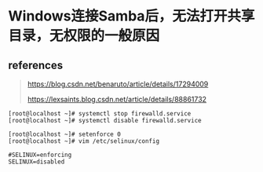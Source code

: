 # Windows连接Samba后，无法打开共享目录，无权限的一般原因

## references

> https://blog.csdn.net/benaruto/article/details/17294009
>
> https://lexsaints.blog.csdn.net/article/details/88861732

```
[root@localhost ~]# systemctl stop firewalld.service
[root@localhost ~]# systemctl disable firewalld.service
```

```
[root@localhost ~]# setenforce 0
[root@localhost ~]# vim /etc/selinux/config

#SELINUX=enforcing
SELINUX=disabled
```

